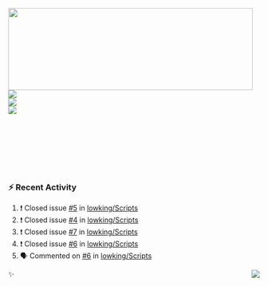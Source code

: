 <p>
  <img align="left" width="490" height="165" src="https://github-readme-stats.vercel.app/api?username=lowking&show_icons=true&hide_border=true&line_height=20&title_color=000000&icon_color=555&show_owner=true&text_color=777"/>
  <p>
    <a href="https://t.me/Violettoy_bot"><img src="https://img.shields.io/badge/Telegram-%2352A4DB.svg?&style=social&logo=telegram&logoColor=white" /></a>
    </br>
    <img src="https://github.com/lowking/lowking/workflows/Waka%20Readme/badge.svg" />
    </br>
    <img src="https://github.com/lowking/lowking/workflows/Activity%20Readme/badge.svg" />
  </p>
  </br>
  </br>
  </br>
  </br>
</p>
</br>

### :zap: Recent Activity

<!--START_SECTION:activity-->
1. ❗️ Closed issue [#5](https://github.com/lowking/Scripts/issues/5) in [lowking/Scripts](https://github.com/lowking/Scripts)
2. ❗️ Closed issue [#4](https://github.com/lowking/Scripts/issues/4) in [lowking/Scripts](https://github.com/lowking/Scripts)
3. ❗️ Closed issue [#7](https://github.com/lowking/Scripts/issues/7) in [lowking/Scripts](https://github.com/lowking/Scripts)
4. ❗️ Closed issue [#6](https://github.com/lowking/Scripts/issues/6) in [lowking/Scripts](https://github.com/lowking/Scripts)
5. 🗣 Commented on [#6](https://github.com/lowking/Scripts/issues/6) in [lowking/Scripts](https://github.com/lowking/Scripts)
<!--END_SECTION:activity-->

✨<img align="right" src="http://profile-counter.glitch.me/lowking/count.svg"/>
